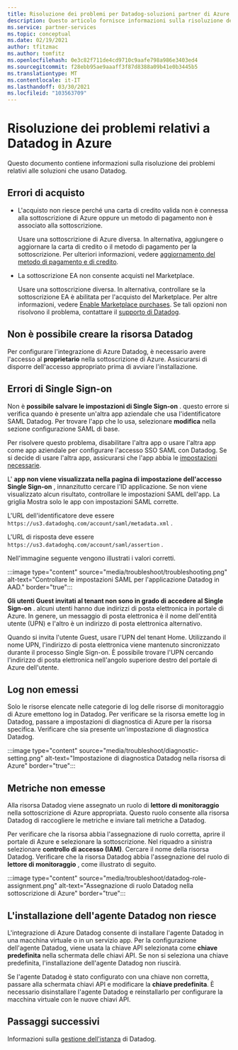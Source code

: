 ```yaml
---
title: Risoluzione dei problemi per Datadog-soluzioni partner di Azure
description: Questo articolo fornisce informazioni sulla risoluzione dei problemi per Datadog in Azure.
ms.service: partner-services
ms.topic: conceptual
ms.date: 02/19/2021
author: tfitzmac
ms.author: tomfitz
ms.openlocfilehash: 0e3c82f711de4cd9710c9aafe798a986e3403ed4
ms.sourcegitcommit: f28ebb95ae9aaaff3f87d8388a09b41e0b3445b5
ms.translationtype: MT
ms.contentlocale: it-IT
ms.lasthandoff: 03/30/2021
ms.locfileid: "103563709"
---
```

# <a name="troubleshooting-datadog-on-azure"></a>Risoluzione dei problemi relativi a Datadog in Azure

Questo documento contiene informazioni sulla risoluzione dei problemi relativi alle soluzioni che usano Datadog.

## <a name="purchase-errors"></a>Errori di acquisto

* L'acquisto non riesce perché una carta di credito valida non è connessa alla sottoscrizione di Azure oppure un metodo di pagamento non è associato alla sottoscrizione.

  Usare una sottoscrizione di Azure diversa. In alternativa, aggiungere o aggiornare la carta di credito o il metodo di pagamento per la sottoscrizione. Per ulteriori informazioni, vedere [aggiornamento del metodo di pagamento e di credito](../../cost-management-billing/manage/change-credit-card.md).

* La sottoscrizione EA non consente acquisti nel Marketplace.

  Usare una sottoscrizione diversa. In alternativa, controllare se la sottoscrizione EA è abilitata per l'acquisto del Marketplace. Per altre informazioni, vedere [Enable Marketplace purchases](../../cost-management-billing/manage/ea-azure-marketplace.md#enabling-azure-marketplace-purchases). Se tali opzioni non risolvono il problema, contattare il [supporto di Datadog](https://www.datadoghq.com/support).

## <a name="unable-to-create-datadog-resource"></a>Non è possibile creare la risorsa Datadog

Per configurare l'integrazione di Azure Datadog, è necessario avere l'accesso al **proprietario** nella sottoscrizione di Azure. Assicurarsi di disporre dell'accesso appropriato prima di avviare l'installazione.

## <a name="single-sign-on-errors"></a>Errori di Single Sign-on

Non è **possibile salvare le impostazioni di Single Sign-on** . questo errore si verifica quando è presente un'altra app aziendale che usa l'identificatore SAML Datadog. Per trovare l'app che lo usa, selezionare **modifica** nella sezione configurazione SAML di base.

Per risolvere questo problema, disabilitare l'altra app o usare l'altra app come app aziendale per configurare l'accesso SSO SAML con Datadog. Se si decide di usare l'altra app, assicurarsi che l'app abbia le [impostazioni necessarie](create.md#configure-single-sign-on).

L' **app non viene visualizzata nella pagina di impostazione dell'accesso Single Sign-on** , innanzitutto cercare l'ID applicazione. Se non viene visualizzato alcun risultato, controllare le impostazioni SAML dell'app. La griglia Mostra solo le app con impostazioni SAML corrette. 

L'URL dell'identificatore deve essere `https://us3.datadoghq.com/account/saml/metadata.xml` .

L'URL di risposta deve essere `https://us3.datadoghq.com/account/saml/assertion` .

Nell'immagine seguente vengono illustrati i valori corretti.
  
:::image type="content" source="media/troubleshoot/troubleshooting.png" alt-text="Controllare le impostazioni SAML per l'applicazione Datadog in AAD." border="true":::

**Gli utenti Guest invitati al tenant non sono in grado di accedere al Single Sign-on** . alcuni utenti hanno due indirizzi di posta elettronica in portale di Azure. In genere, un messaggio di posta elettronica è il nome dell'entità utente (UPN) e l'altro è un indirizzo di posta elettronica alternativo.

Quando si invita l'utente Guest, usare l'UPN del tenant Home. Utilizzando il nome UPN, l'indirizzo di posta elettronica viene mantenuto sincronizzato durante il processo Single Sign-on. È possibile trovare l'UPN cercando l'indirizzo di posta elettronica nell'angolo superiore destro del portale di Azure dell'utente.
  
## <a name="logs-not-being-emitted"></a>Log non emessi

Solo le risorse elencate nelle categorie di log delle risorse di monitoraggio di Azure emettono log in Datadog. Per verificare se la risorsa emette log in Datadog, passare a impostazioni di diagnostica di Azure per la risorsa specifica. Verificare che sia presente un'impostazione di diagnostica Datadog.

:::image type="content" source="media/troubleshoot/diagnostic-setting.png" alt-text="Impostazione di diagnostica Datadog nella risorsa di Azure" border="true":::

## <a name="metrics-not-being-emitted"></a>Metriche non emesse

Alla risorsa Datadog viene assegnato un ruolo di **lettore di monitoraggio** nella sottoscrizione di Azure appropriata. Questo ruolo consente alla risorsa Datadog di raccogliere le metriche e inviare tali metriche a Datadog.

Per verificare che la risorsa abbia l'assegnazione di ruolo corretta, aprire il portale di Azure e selezionare la sottoscrizione. Nel riquadro a sinistra selezionare **controllo di accesso (IAM)**. Cercare il nome della risorsa Datadog. Verificare che la risorsa Datadog abbia l'assegnazione del ruolo di **lettore di monitoraggio** , come illustrato di seguito.

:::image type="content" source="media/troubleshoot/datadog-role-assignment.png" alt-text="Assegnazione di ruolo Datadog nella sottoscrizione di Azure" border="true":::

## <a name="datadog-agent-installation-fails"></a>L'installazione dell'agente Datadog non riesce

L'integrazione di Azure Datadog consente di installare l'agente Datadog in una macchina virtuale o in un servizio app. Per la configurazione dell'agente Datadog, viene usata la chiave API selezionata come **chiave predefinita** nella schermata delle chiavi API. Se non si seleziona una chiave predefinita, l'installazione dell'agente Datadog non riuscirà.

Se l'agente Datadog è stato configurato con una chiave non corretta, passare alla schermata chiavi API e modificare la **chiave predefinita**. È necessario disinstallare l'agente Datadog e reinstallarlo per configurare la macchina virtuale con le nuove chiavi API.

## <a name="next-steps"></a>Passaggi successivi

Informazioni sulla [gestione dell'istanza](manage.md) di Datadog.
